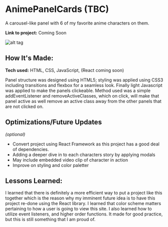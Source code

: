 # AnimePanelCards (TBC)
A carousel-like panel with 6 of my favorite anime characters on them. 

**Link to project:** Coming Soon

![alt tag](http://placecorgi.com/1200/650)

## How It's Made:

**Tech used:** HTML, CSS, JavaScript, (React coming soon)

Panel structure was designed using HTML5; styling was applied using CSS3 including transitions and flexbox for a seamless look. Finally light Javascript was applied to make the panels clickeable. Method used was a simple addEventListener and removeActiveClasses, which on click, will make that panel active as well remove an active class away from the other panels that are not clicked on. 

## Optimizations/Future Updates
*(optional)*

- Convert project using React Framework as this project has a good deal of dependencies.
- Adding a deeper dive in to each characters story by applying modals
- May include embedded video clip of character in action
- Improve on styling and color paletter

## Lessons Learned:

I learned that there is definitely a more efficient way to put a project like this together which is the reason why my imminent future idea is to have this project re-done using the React library. I learned that color scheme matters pertaining to how a user is going to view this site. I also learned how to utilize event listeners, and higher order functions. It made for good practice, but this is still something that I am proud of. 

